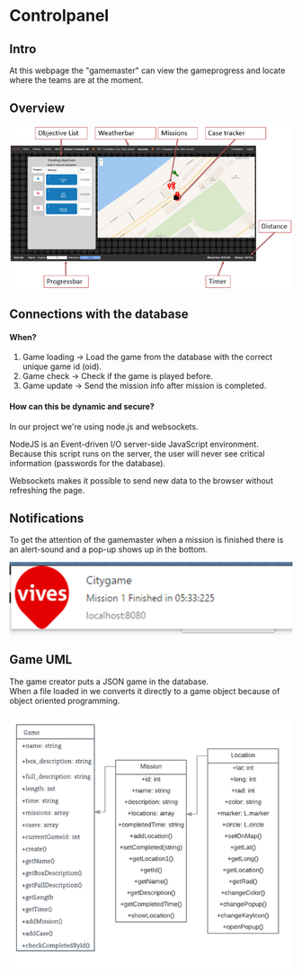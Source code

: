 # Controlpanel

## Intro

At this webpage the "gamemaster" can view the gameprogress and locate where the teams are at the moment.

## Overview

![](/assets/cp_overview.png)

## Connections with the database

#### When?

1. Game loading  -&gt; Load the game from the database with the correct unique game id \(oid\).
2. Game check    -&gt; Check if the game is played before.
3. Game update  -&gt; Send the mission info after mission is completed.

#### How can this be dynamic and secure?

In our project we're using node.js and websockets.

NodeJS is an  Event-driven I/O server-side JavaScript environment.  
Because this script runs on the server, the user will never see critical information \(passwords for the database\).

Websockets makes it possible to send new data to the browser without refreshing the page.

## Notifications

To get the attention of the gamemaster when a mission is finished there is an alert-sound and a pop-up shows up in the bottom.

![](/assets/cp_notification.png)

## Game UML

The game creator puts a JSON game in the database.  
When a file loaded in we converts it directly to a game object because of object oriented programming.

![](/assets/cp_game_uml.png)

